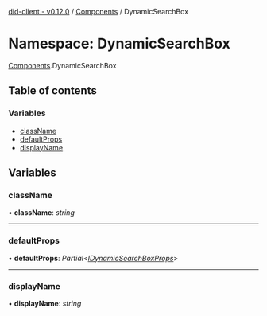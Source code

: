 [did-client - v0.12.0](../README.md) / [Components](components.md) / DynamicSearchBox

# Namespace: DynamicSearchBox

[Components](components.md).DynamicSearchBox

## Table of contents

### Variables

- [className](components.dynamicsearchbox.md#classname)
- [defaultProps](components.dynamicsearchbox.md#defaultprops)
- [displayName](components.dynamicsearchbox.md#displayname)

## Variables

### className

• **className**: *string*

___

### defaultProps

• **defaultProps**: *Partial*<[*IDynamicSearchBoxProps*](../interfaces/components.idynamicsearchboxprops.md)\>

___

### displayName

• **displayName**: *string*
